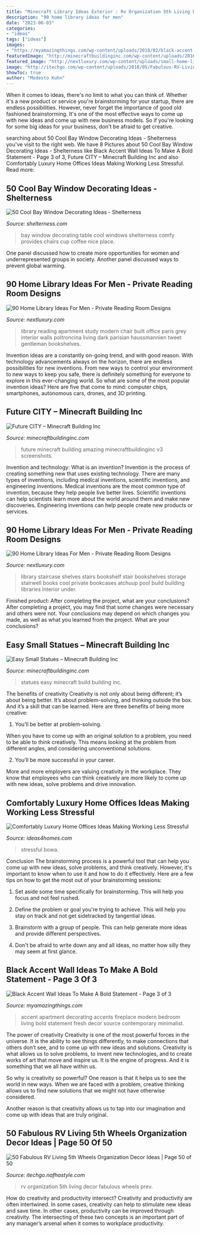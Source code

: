 ```yaml
---
title: "Minecraft Library Ideas Exterior : Rv Organization 5th Living Decor Fabulous Wheels Prev"
description: "90 home library ideas for men"
date: "2023-06-03"
categories:
- "ideas"
tags: ["ideas"]
images:
- "https://myamazingthings.com/wp-content/uploads/2018/02/black-accent-wall-11-.jpg"
featuredImage: "http://minecraftbuildinginc.com/wp-content/uploads/2016/05/14-Minecraft-small-statues-for-worlds-easy-to-build.jpg"
featured_image: "http://nextluxury.com/wp-content/uploads/small-home-library-room-with-red-chair.jpg"
image: "http://itechgo.com/wp-content/uploads/2018/05/Fabulous-RV-Living-5th-Wheels-Organization-Decor-Ideas-50.jpg"
ShowToc: true
author: "Modesto Kuhn"
---
```



When it comes to ideas, there's no limit to what you can think of. Whether it's a new product or service you're brainstorming for your startup, there are endless possibilities. However, never forget the importance of good old fashioned brainstorming. It's one of the most effective ways to come up with new ideas and come up with new business models. So if you're looking for some big ideas for your business, don't be afraid to get creative.

	

		
searching about 50 Cool Bay Window Decorating Ideas - Shelterness you've visit to the right web. We have 8 Pictures about 50 Cool Bay Window Decorating Ideas - Shelterness like Black Accent Wall Ideas To Make A Bold Statement - Page 3 of 3, Future CITY – Minecraft Building Inc and also Comfortably Luxury Home Offices Ideas Making Working Less Stressful. Read more:
		
    
## 50 Cool Bay Window Decorating Ideas - Shelterness

<img loading=lazy src="https://i.shelterness.com/bay-window-decorating-ideas-2.jpeg" onerror="this.onerror=null;this.src='https://tse1.mm.bing.net/th?id=OIP.ZAZsWES9ZnzzMKBNYmwesQHaJ4&amp;pid=15.1';" alt="50 Cool Bay Window Decorating Ideas - Shelterness">

_Source: shelterness.com_

>bay window decorating table cool windows shelterness comfy provides chairs cup coffee nice place. 

	

One panel discussed how to create more opportunities for women and underrepresented groups in society. Another panel discussed ways to prevent global warming.

    
## 90 Home Library Ideas For Men - Private Reading Room Designs

<img loading=lazy src="http://nextluxury.com/wp-content/uploads/small-home-library-room-with-red-chair.jpg" onerror="this.onerror=null;this.src='https://tse3.mm.bing.net/th?id=OIP.5uNi-udJqvY2zEB79a10gQHaLG&amp;pid=15.1';" alt="90 Home Library Ideas For Men - Private Reading Room Designs">

_Source: nextluxury.com_

>library reading apartment study modern chair built office paris grey interior walls poltroncina living dark parisian haussmannien tweet gentleman bookshelves. 

	

Invention ideas are a constantly on-going trend, and with good reason. With technology advancements always on the horizon, there are endless possibilities for new inventions. From new ways to control your environment to new ways to keep you safe, there is definitely something for everyone to explore in this ever-changing world. So what are some of the most popular invention ideas? Here are five that come to mind: computer chips, smartphones, autonomous cars, drones, and 3D printing.

    
## Future CITY – Minecraft Building Inc

<img loading=lazy src="https://minecraftbuildinginc.com/wp-content/uploads/2016/02/Future-CITY.jpg" onerror="this.onerror=null;this.src='https://tse4.mm.bing.net/th?id=OIP.yZypMNYkfcXoB40H6VedBgHaEK&amp;pid=15.1';" alt="Future CITY – Minecraft Building Inc">

_Source: minecraftbuildinginc.com_

>future minecraft building amazing minecraftbuildinginc v3 screenshots. 

	

Invention and technology: What is an invention?
Invention is the process of creating something new that uses existing technology. There are many types of inventions, including medical inventions, scientific inventions, and engineering inventions. Medical inventions are the most common type of invention, because they help people live better lives. Scientific inventions can help scientists learn more about the world around them and make new discoveries. Engineering inventions can help people create new products or services.

    
## 90 Home Library Ideas For Men - Private Reading Room Designs

<img loading=lazy src="http://nextluxury.com/wp-content/uploads/home-library-bookcases-running-alongside-stairs.jpg" onerror="this.onerror=null;this.src='https://tse1.mm.bing.net/th?id=OIP.oaKF8ngMPl78qXqJny2k-gHaLH&amp;pid=15.1';" alt="90 Home Library Ideas For Men - Private Reading Room Designs">

_Source: nextluxury.com_

>library staircase shelves stairs bookshelf stair bookshelves storage stairwell books cool private bookcases atchuup pool build building libraries interior under. 

	

Finished product: After completing the project, what are your conclusions?
After completing a project, you may find that some changes were necessary and others were not. Your conclusions may depend on which changes you made, as well as what you learned from the project. What are your conclusions?

    
## Easy Small Statues – Minecraft Building Inc

<img loading=lazy src="http://minecraftbuildinginc.com/wp-content/uploads/2016/05/14-Minecraft-small-statues-for-worlds-easy-to-build.jpg" onerror="this.onerror=null;this.src='https://tse2.mm.bing.net/th?id=OIP.f3oEej2jY4ge9-lYsaZYQwHaD7&amp;pid=15.1';" alt="Easy Small Statues – Minecraft Building Inc">

_Source: minecraftbuildinginc.com_

>statues easy minecraft build building inc. 

	

The benefits of creativity
Creativity is not only about being different; it’s about being better. It’s about problem-solving, and thinking outside the box. And it’s a skill that can be learned. Here are three benefits of being more creative:
1. You’ll be better at problem-solving.

When you have to come up with an original solution to a problem, you need to be able to think creatively. This means looking at the problem from different angles, and considering unconventional solutions.

2. You’ll be more successful in your career.

More and more employers are valuing creativity in the workplace. They know that employees who can think creatively are more likely to come up with new ideas, solve problems and drive innovation.

    
## Comfortably Luxury Home Offices Ideas Making Working Less Stressful

<img loading=lazy src="https://www.ideas4homes.com/wp-content/uploads/2015/08/Sensational-Oak-Wall-and-Hardwood-Flooring-for-Luxury-Home-Offices-Ideas-with-Wide-Desk.jpg" onerror="this.onerror=null;this.src='https://tse4.mm.bing.net/th?id=OIP.ZiUjqCnb__iKMxoU0tH06QHaE6&amp;pid=15.1';" alt="Comfortably Luxury Home Offices Ideas Making Working Less Stressful">

_Source: ideas4homes.com_

>stressful bowa. 

	

Conclusion
The brainstorming process is a powerful tool that can help you come up with new ideas, solve problems, and think creatively. However, it's important to know when to use it and how to do it effectively. Here are a few tips on how to get the most out of your brainstorming sessions:
1. Set aside some time specifically for brainstorming. This will help you focus and not feel rushed.

2. Define the problem or goal you're trying to achieve. This will help you stay on track and not get sidetracked by tangential ideas.

3. Brainstorm with a group of people. This can help generate more ideas and provide different perspectives.

4. Don't be afraid to write down any and all ideas, no matter how silly they may seem at first glance.

    
## Black Accent Wall Ideas To Make A Bold Statement - Page 3 Of 3

<img loading=lazy src="https://myamazingthings.com/wp-content/uploads/2018/02/black-accent-wall-11-.jpg" onerror="this.onerror=null;this.src='https://tse3.mm.bing.net/th?id=OIP.i6tpq8nB-QMfWv_t4-VzQAHaJ_&amp;pid=15.1';" alt="Black Accent Wall Ideas To Make A Bold Statement - Page 3 of 3">

_Source: myamazingthings.com_

>accent apartment decorating accents fireplace modern bedroom living bold statement fresh decor source contemporary minimalist. 

	

The power of creativity
Creativity is one of the most powerful forces in the universe. It is the ability to see things differently, to make connections that others don’t see, and to come up with new ideas and solutions.
Creativity is what allows us to solve problems, to invent new technologies, and to create works of art that move and inspire us. It is the engine of progress. And it is something that we all have within us.

So why is creativity so powerful? One reason is that it helps us to see the world in new ways. When we are faced with a problem, creative thinking allows us to find new solutions that we might not have otherwise considered.

Another reason is that creativity allows us to tap into our imagination and come up with ideas that are truly original.

    
## 50 Fabulous RV Living 5th Wheels Organization Decor Ideas | Page 50 Of 50

<img loading=lazy src="http://itechgo.com/wp-content/uploads/2018/05/Fabulous-RV-Living-5th-Wheels-Organization-Decor-Ideas-50.jpg" onerror="this.onerror=null;this.src='https://tse2.mm.bing.net/th?id=OIP.PhmIN4QdoYy4uhTwGuW-twHaJ4&amp;pid=15.1';" alt="50 Fabulous RV Living 5th Wheels Organization Decor Ideas | Page 50 of 50">

_Source: itechgo.nafhastyle.com_

>rv organization 5th living decor fabulous wheels prev. 

	

How do creativity and productivity intersect?
Creativity and productivity are often intertwined. In some cases, creativity can help to stimulate new ideas and save time. In other cases, productivity can be improved through creativity. The intersecting of these two concepts is an important part of any manager’s arsenal when it comes to workplace productivity.

